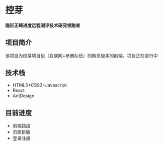 # 控芽
#### 隐形正畸进度远程测评技术研究领跑者
## 项目简介
该项目为控芽项目组（互联网+参赛队伍）的网页版本的前端，项目正在进行中
## 技术栈
- HTML5+CSS3+Javascript
- React
- AntDesign
## 目前进度
- 前端路由
- 页面排版
- 登录注册

